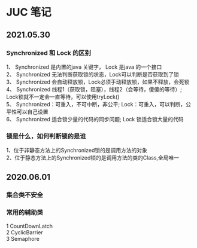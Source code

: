 # JUC 笔记

## 2021.05.30

### Synchronized 和 Lock 的区别
1、 Synchronized 是内置的java 关键字， Lock 是java 的一个接口  
2、 Synchronized 无法判断获取锁的状态，Lock可以判断是否获取到了锁  
3、 Synchronized 会自动释放锁，Lock必须手动释放锁，如果不释放，会死锁  
4、 Synchronized 线程1（获取锁，阻塞），线程2（会等待，傻傻的等待）; Lock锁就不一定会一直等待，可以使用tryLock()  
5、 Synchronized：可重入，不可中断，非公平; Lock：可重入，可以判断，公平性可以自己设置  
6、 Synchronized 适合锁少量的代码的同步问题; Lock 锁适合锁大量的代码

### 锁是什么，如何判断锁的是谁
1、位于非静态方法上的Synchronized锁的是调用方法的对象  
2、位于静态方法上的Synchronized锁的是调用方法的类的Class,全局唯一

## 2020.06.01
### 集合类不安全

### 常用的辅助类
1 CountDownLatch  
2 CyclicBarrier  
3 Semaphore



